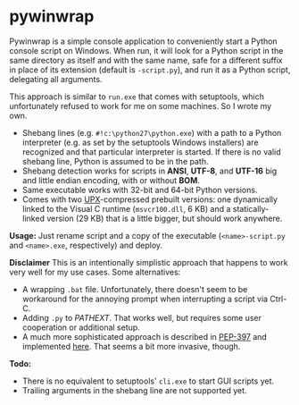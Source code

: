 pywinwrap
=========
Pywinwrap is a simple console application to conveniently start a Python console script on Windows.
When run, it will look for a Python script in the same directory as itself and with the same name, safe for a different suffix in place of its extension (default is ```-script.py```), and run it as a Python script, delegating all arguments.

This approach is similar to ```run.exe``` that comes with setuptools, which unfortunately refused to work for me on some machines. So I wrote my own.

* Shebang lines (e.g. ```#!c:\python27\python.exe```) with a path to a Python interpreter (e.g. as set by the setuptools Windows installers) are recognized and that particular interpreter is started. If there is no valid shebang line, Python is assumed to be in the path.
* Shebang detection works for scripts in **ANSI**, **UTF-8**, and **UTF-16** big and little endian encoding, with or without **BOM**.
* Same executable works with 32-bit and 64-bit Python versions.
* Comes with two [UPX](http://upx.sourceforge.net/)-compressed prebuilt versions: one dynamically linked to the Visual C runtime (```msvcr100.dll```, 6 KB) and a statically-linked version (29 KB) that is a little bigger, but should work anywhere.

**Usage:**
Just rename script and a copy of the executable (```<name>-script.py``` and ```<name>.exe```, respectively) and deploy.


**Disclaimer**
This is an intentionally simplistic approach that happens to work very well for my use cases.
Some alternatives:
* A wrapping ```.bat``` file. Unfortunately, there doesn't seem to be workaround for the annoying prompt when interrupting a script via Ctrl-C.
* Adding ```.py``` to *PATHEXT*. That works well, but requires some user cooperation or additional setup.
* A much more sophisticated approach is described in  [PEP-397](http://www.python.org/dev/peps/pep-0397/) and implemented [here](https://bitbucket.org/pypa/pylauncher). That seems a bit more invasive, though.


**Todo:**
* There is no equivalent to setuptools' ```cli.exe``` to start GUI scripts yet.
* Trailing arguments in the shebang line are not supported yet.
